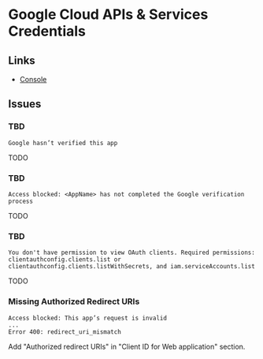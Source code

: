 # Google Cloud APIs & Services Credentials

## Links

- [Console](https://console.cloud.google.com/apis/credentials)

## Issues

### TBD

```log
Google hasn’t verified this app
```

TODO

### TBD

```log
Access blocked: <AppName> has not completed the Google verification process
```

<!--
Error 403: access_denied

Request details: access_type=online response_type=code state=klro63yd7dzrwhb8b9rl3ew74erwn670cuv8l90tadt redirect_uri=http://localhost:3000/api/auth/google/callback client_id=367833509800-c1pns59k40nl2h8398iaot83bl8jajnt.apps.googleusercontent.com scope=https://www.googleapis.com/auth/userinfo.profile https://www.googleapis.com/auth/userinfo.email openid
-->

<!--
https://stackoverflow.com/questions/75454425/access-blocked-project-has-not-completed-the-google-verification-process
-->

TODO

### TBD

```log
You don't have permission to view OAuth clients. Required permissions: clientauthconfig.clients.list or clientauthconfig.clients.listWithSecrets, and iam.serviceAccounts.list
```

TODO

<!--
Add `owner` role
-->

### Missing Authorized Redirect URIs

```log
Access blocked: This app’s request is invalid
...
Error 400: redirect_uri_mismatch
```

Add "Authorized redirect URIs" in "Client ID for Web application" section.
